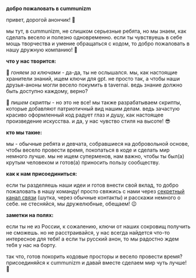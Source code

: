 **добро пожаловать в cummunizm**

привет, дорогой анончик! 🖖

мы тут, в cummunizm, не слишком серьезные ребята, но мы знаем, как сделать весело и полезно одновременно. если ты чувствуешь в себе мощь творчества и умение обращаться с кодом, то добро пожаловать в нашу дружную компанию! 🚀

**что у нас творится:**

🔑 *гоняем за ключами* - да-да, ты не ослышался. мы, как настоящие хранители знаний, ищем ключи для gpt. не просто так, а чтобы наши друзья-аноны могли весело покумить в tavernai. ведь знание должно быть доступно каждому, верно?

📜 *пишем скрипты* - но это не все! мы также разрабатываем скрипты, которые добавляют патриотичный вид нашим делам. ведь зачастую красиво оформленный код радует глаз и душу, как настоящее произведение искусства. и да, у нас чувство стиля на высоте! 😎

**кто мы такие:**

мы - обычные ребята и девчата, собравшиеся на добровольной основе, чтобы весело провести время, покопаться в коде и сделать мир немного лучше. мы не ищем суперменов, нам важно, чтобы ты был(а) крутым человеком и готов(а) приносить пользу сообществу.

**как к нам присоединиться:**

если ты разделяешь наши идеи и готов внести свой вклад, то добро пожаловать в нашу команду! просто свяжись с нами через [секретный канал связи](#) (шутка, через обычные контакты) и расскажи немного о себе. не стесняйся, мы дружелюбные, обещаем! 😉

**заметки на полях:**

если ты не из России, к сожалению, ключи от наших сокровищ получить не сможешь. но не расстраивайся, у нас всегда найдется что-то интересное для тебя! а если ты русский анон, то мы радостно ждем тебя у нас на борту.

так что, готов покорить кодовые просторы и весело провести время? присоединяйся к cummunizm и давай вместе сделаем мир чуть лучше! 🌟
